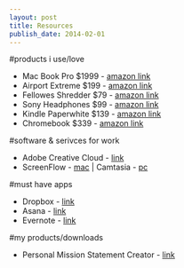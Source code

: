 ```yaml
---
layout: post
title: Resources
publish_date: 2014-02-01
---
```


#products i use/love

- Mac Book Pro \$1999 - [amazon link](https://amzn.to/1cHd9Wd)
- Airport Extreme \$199 - [amazon link](https://amzn.to/1abLcGT)
- Fellowes Shredder \$79 - [amazon link](https://amzn.to/1ksPZoh)
- Sony Headphones \$99 - [amazon link](https://amzn.to/LlPgs7)
- Kindle Paperwhite \$139 - [amazon link](https://amzn.to/1bhzQzb)
- Chromebook \$339 - [amazon link](https://amzn.to/LAWGsp)

#software & serivces for work

- Adobe Creative Cloud - [link](https://www.adobe.com/products/creativecloud.html)
- ScreenFlow - [mac](https://www.telestream.net/screenflow/overview.htm) | Camtasia - [pc](https://www.techsmith.com/camtasia.html)

#must have apps

- Dropbox - [link](https://db.tt/Jqq51o3P)
- Asana - [link](https://asana.com)
- Evernote - [link](https://www.evernote.com/referral/Registration.action?uid=555821&sig=6412f2b06cdfeba470782a601cee0729)

#my products/downloads

- Personal Mission Statement Creator - [link](https://chancesmith.io/personal-mission-statement)
